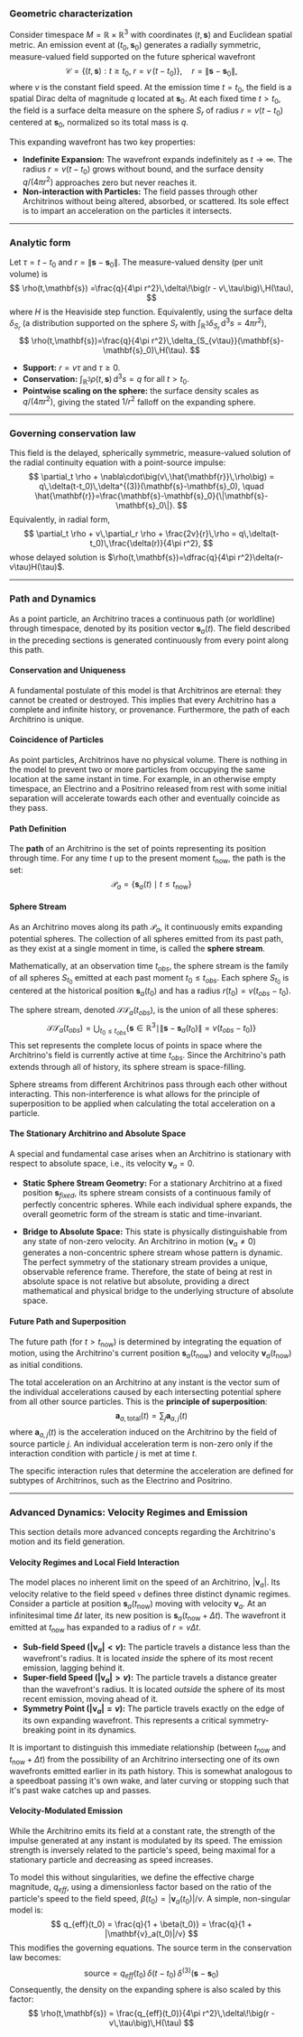 ### Geometric characterization

Consider timespace $M=\mathbb{R}\times\mathbb{R}^3$ with coordinates $(t,\mathbf{s})$ and Euclidean spatial metric. An emission event at $(t_0,\mathbf{s}_0)$ generates a radially symmetric, measure-valued field supported on the future spherical wavefront
$$
\mathcal{C}=\{(t,\mathbf{s}) : t\ge t_0,\; r = v\,(t-t_0)\},\quad r=\|\mathbf{s}-\mathbf{s}_0\|,
$$
where $v$ is the constant field speed. At the emission time $t=t_0$, the field is a spatial Dirac delta of magnitude $q$ located at $\mathbf{s}_0$. At each fixed time $t>t_0$, the field is a surface delta measure on the sphere $S_{r}$ of radius $r=v(t-t_0)$ centered at $\mathbf{s}_0$, normalized so its total mass is $q$.

This expanding wavefront has two key properties:
-   **Indefinite Expansion:** The wavefront expands indefinitely as $t \to \infty$. The radius $r = v(t-t_0)$ grows without bound, and the surface density $q/(4\pi r^2)$ approaches zero but never reaches it.
-   **Non-interaction with Particles:** The field passes through other Architrinos without being altered, absorbed, or scattered. Its sole effect is to impart an acceleration on the particles it intersects.

---

### Analytic form

Let $\tau=t-t_0$ and $r=\|\mathbf{s}-\mathbf{s}_0\|$. The measure-valued density (per unit volume) is
$$
\rho(t,\mathbf{s})
=\frac{q}{4\pi r^2}\,\delta\!\big(r - v\,\tau\big)\,H(\tau),
$$
where $H$ is the Heaviside step function. Equivalently, using the surface delta $\delta_{S_r}$ (a distribution supported on the sphere $S_r$ with $\int_{\mathbb{R}^3}\delta_{S_r}\,\mathrm{d}^3s=4\pi r^2$),
$$
\rho(t,\mathbf{s})=\frac{q}{4\pi r^2}\,\delta_{S_{v\tau}}(\mathbf{s}-\mathbf{s}_0)\,H(\tau).
$$
- **Support:** $r=v\tau$ and $\tau\ge 0$.
- **Conservation:** $\displaystyle \int_{\mathbb{R}^3}\rho(t,\mathbf{s})\,\mathrm{d}^3s = q$ for all $t>t_0$.
- **Pointwise scaling on the sphere:** the surface density scales as $q/(4\pi r^2)$, giving the stated $1/r^2$ falloff on the expanding sphere.

---

### Governing conservation law

This field is the delayed, spherically symmetric, measure-valued solution of the radial continuity equation with a point-source impulse:
$$
\partial_t \rho + \nabla\cdot\big(v\,\hat{\mathbf{r}}\,\rho\big) = q\,\delta(t-t_0)\,\delta^{(3)}(\mathbf{s}-\mathbf{s}_0),
\quad \hat{\mathbf{r}}=\frac{\mathbf{s}-\mathbf{s}_0}{\|\mathbf{s}-\mathbf{s}_0\|}.
$$
Equivalently, in radial form,
$$
\partial_t \rho + v\,\partial_r \rho + \frac{2v}{r}\,\rho = q\,\delta(t-t_0)\,\frac{\delta(r)}{4\pi r^2},
$$
whose delayed solution is $\rho(t,\mathbf{s})=\dfrac{q}{4\pi r^2}\delta(r-v\tau)H(\tau)$.

---

### Path and Dynamics

As a point particle, an Architrino traces a continuous path (or worldline) through timespace, denoted by its position vector $\mathbf{s}_a(t)$. The field described in the preceding sections is generated continuously from every point along this path.

#### **Conservation and Uniqueness**
A fundamental postulate of this model is that Architrinos are eternal: they cannot be created or destroyed. This implies that every Architrino has a complete and infinite history, or provenance. Furthermore, the path of each Architrino is unique. 

#### **Coincidence of Particles**
As point particles, Architrinos have no physical volume. There is nothing in the model to prevent two or more particles from occupying the same location at the same instant in time. For example, in an otherwise empty timespace, an Electrino and a Positrino released from rest with some initial separation will accelerate towards each other and eventually coincide as they pass.

#### **Path Definition**
The **path** of an Architrino is the set of points representing its position through time. For any time $t$ up to the present moment $t_{\text{now}}$, the path is the set:
$$
\mathcal{P}_a = \{ \mathbf{s}_a(t) \mid t \le t_{\text{now}} \}
$$

#### **Sphere Stream**
As an Architrino moves along its path $\mathcal{P}_a$, it continuously emits expanding potential spheres. The collection of all spheres emitted from its past path, as they exist at a single moment in time, is called the **sphere stream**.

Mathematically, at an observation time $t_{obs}$, the sphere stream is the family of all spheres $S_{t_0}$ emitted at each past moment $t_0 \le t_{obs}$. Each sphere $S_{t_0}$ is centered at the historical position $\mathbf{s}_a(t_0)$ and has a radius $r(t_0) = v(t_{obs} - t_0)$.

The sphere stream, denoted $\mathcal{SS}_a(t_{obs})$, is the union of all these spheres:
$$
\mathcal{SS}_a(t_{obs}) = \bigcup_{t_0 \le t_{obs}} \{ \mathbf{s} \in \mathbb{R}^3 \mid \|\mathbf{s} - \mathbf{s}_a(t_0)\| = v(t_{obs} - t_0) \}
$$
This set represents the complete locus of points in space where the Architrino's field is currently active at time $t_{obs}$. Since the Architrino's path extends through all of history, its sphere stream is space-filling.

Sphere streams from different Architrinos pass through each other without interacting. This non-interference is what allows for the principle of superposition to be applied when calculating the total acceleration on a particle.

#### **The Stationary Architrino and Absolute Space**
A special and fundamental case arises when an Architrino is stationary with respect to absolute space, i.e., its velocity $\mathbf{v}_a = 0$.

-   **Static Sphere Stream Geometry:** For a stationary Architrino at a fixed position $\mathbf{s}_{fixed}$, its sphere stream consists of a continuous family of perfectly concentric spheres. While each individual sphere expands, the overall geometric form of the stream is static and time-invariant.

-   **Bridge to Absolute Space:** This state is physically distinguishable from any state of non-zero velocity. An Architrino in motion ($\mathbf{v}_a \neq 0$) generates a non-concentric sphere stream whose pattern is dynamic. The perfect symmetry of the stationary stream provides a unique, observable reference frame. Therefore, the state of being at rest in absolute space is not relative but absolute, providing a direct mathematical and physical bridge to the underlying structure of absolute space.

#### **Future Path and Superposition**
The future path (for $t > t_{\text{now}}$) is determined by integrating the equation of motion, using the Architrino's current position $\mathbf{s}_a(t_{\text{now}})$ and velocity $\mathbf{v}_a(t_{\text{now}})$ as initial conditions.

The total acceleration on an Architrino at any instant is the vector sum of the individual accelerations caused by each intersecting potential sphere from all other source particles. This is the **principle of superposition**:
$$
\mathbf{a}_{a, \text{total}}(t) = \sum_{j} \mathbf{a}_{a,j}(t)
$$
where $\mathbf{a}_{a,j}(t)$ is the acceleration induced on the Architrino by the field of source particle $j$. An individual acceleration term is non-zero only if the interaction condition with particle $j$ is met at time $t$.

The specific interaction rules that determine the acceleration are defined for subtypes of Architrinos, such as the Electrino and Positrino.

---

### Advanced Dynamics: Velocity Regimes and Emission

This section details more advanced concepts regarding the Architrino's motion and its field generation.

#### **Velocity Regimes and Local Field Interaction**
The model places no inherent limit on the speed of an Architrino, $|\mathbf{v}_a|$. Its velocity relative to the field speed `v` defines three distinct dynamic regimes. Consider a particle at position $\mathbf{s}_a(t_{\text{now}})$ moving with velocity $\mathbf{v}_a$. At an infinitesimal time $\Delta t$ later, its new position is $\mathbf{s}_a(t_{\text{now}} + \Delta t)$. The wavefront it emitted at $t_{\text{now}}$ has expanded to a radius of $r = v \Delta t$.

-   **Sub-field Speed ($|\mathbf{v}_a| < v$):** The particle travels a distance less than the wavefront's radius. It is located *inside* the sphere of its most recent emission, lagging behind it.
-   **Super-field Speed ($|\mathbf{v}_a| > v$):** The particle travels a distance greater than the wavefront's radius. It is located *outside* the sphere of its most recent emission, moving ahead of it.
-   **Symmetry Point ($|\mathbf{v}_a| = v$):** The particle travels exactly on the edge of its own expanding wavefront. This represents a critical symmetry-breaking point in its dynamics.

It is important to distinguish this immediate relationship (between $t_{\text{now}}$ and $t_{\text{now}} + \Delta t$) from the possibility of an Architrino intersecting one of its own wavefronts emitted earlier in its path history. This is somewhat analogous to a speedboat passing it's own wake, and later curving or stopping such that it's past wake catches up and passes.

#### **Velocity-Modulated Emission**
While the Architrino emits its field at a constant rate, the strength of the impulse generated at any instant is modulated by its speed. The emission strength is inversely related to the particle's speed, being maximal for a stationary particle and decreasing as speed increases.

To model this without singularities, we define the effective charge magnitude, $q_{eff}$, using a dimensionless factor based on the ratio of the particle's speed to the field speed, $\beta(t_0) = |\mathbf{v}_a(t_0)|/v$. A simple, non-singular model is:
$$
q_{eff}(t_0) = \frac{q}{1 + \beta(t_0)} = \frac{q}{1 + |\mathbf{v}_a(t_0)|/v}
$$
This modifies the governing equations. The source term in the conservation law becomes:
$$
\text{source} = q_{eff}(t_0)\,\delta(t-t_0)\,\delta^{(3)}(\mathbf{s}-\mathbf{s}_0)
$$
Consequently, the density on the expanding sphere is also scaled by this factor:
$$
\rho(t,\mathbf{s}) = \frac{q_{eff}(t_0)}{4\pi r^2}\,\delta\!\big(r - v\,\tau\big)\,H(\tau)
$$

